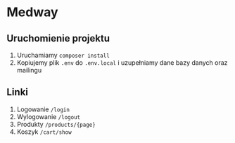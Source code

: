 # Medway

## Uruchomienie projektu

1) Uruchamiamy `composer install`
2) Kopiujemy plik `.env` do `.env.local` i uzupełniamy dane bazy danych oraz mailingu


## Linki

1) Logowanie `/login`
2) Wylogowanie `/logout`
3) Produkty `/products/{page}`
4) Koszyk `/cart/show` 